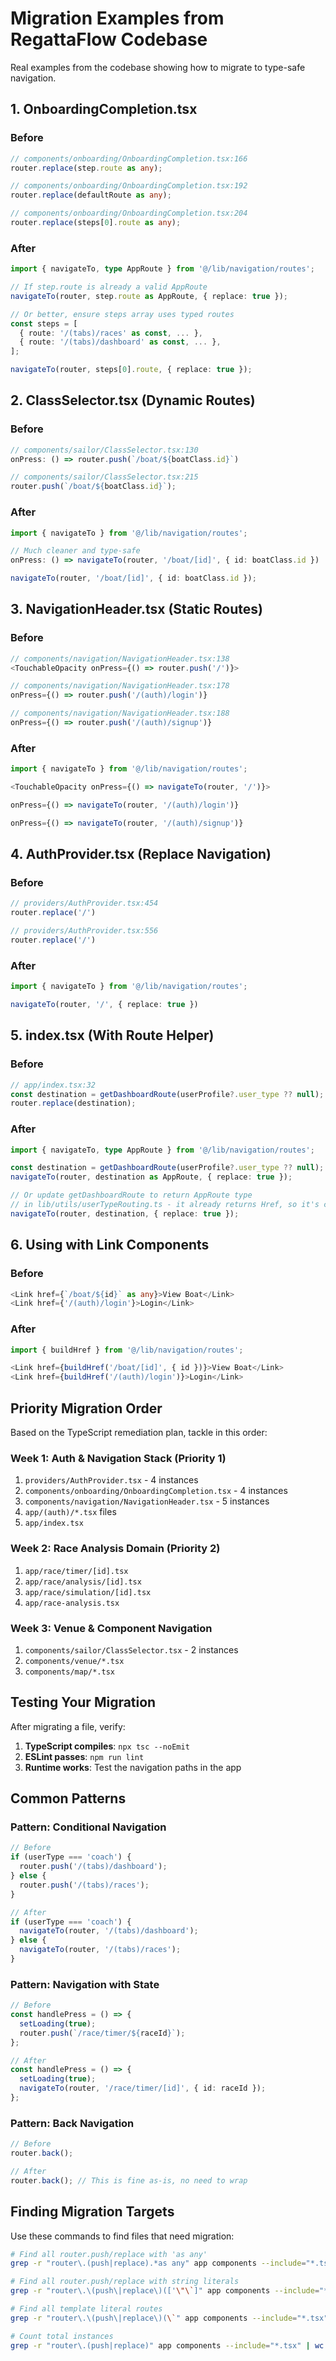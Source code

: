 # Migration Examples from RegattaFlow Codebase

Real examples from the codebase showing how to migrate to type-safe navigation.

## 1. OnboardingCompletion.tsx

### Before
```typescript
// components/onboarding/OnboardingCompletion.tsx:166
router.replace(step.route as any);

// components/onboarding/OnboardingCompletion.tsx:192
router.replace(defaultRoute as any);

// components/onboarding/OnboardingCompletion.tsx:204
router.replace(steps[0].route as any);
```

### After
```typescript
import { navigateTo, type AppRoute } from '@/lib/navigation/routes';

// If step.route is already a valid AppRoute
navigateTo(router, step.route as AppRoute, { replace: true });

// Or better, ensure steps array uses typed routes
const steps = [
  { route: '/(tabs)/races' as const, ... },
  { route: '/(tabs)/dashboard' as const, ... },
];

navigateTo(router, steps[0].route, { replace: true });
```

## 2. ClassSelector.tsx (Dynamic Routes)

### Before
```typescript
// components/sailor/ClassSelector.tsx:130
onPress: () => router.push(`/boat/${boatClass.id}`)

// components/sailor/ClassSelector.tsx:215
router.push(`/boat/${boatClass.id}`);
```

### After
```typescript
import { navigateTo } from '@/lib/navigation/routes';

// Much cleaner and type-safe
onPress: () => navigateTo(router, '/boat/[id]', { id: boatClass.id })

navigateTo(router, '/boat/[id]', { id: boatClass.id });
```

## 3. NavigationHeader.tsx (Static Routes)

### Before
```typescript
// components/navigation/NavigationHeader.tsx:138
<TouchableOpacity onPress={() => router.push('/')}>

// components/navigation/NavigationHeader.tsx:178
onPress={() => router.push('/(auth)/login')}

// components/navigation/NavigationHeader.tsx:188
onPress={() => router.push('/(auth)/signup')}
```

### After
```typescript
import { navigateTo } from '@/lib/navigation/routes';

<TouchableOpacity onPress={() => navigateTo(router, '/')}>

onPress={() => navigateTo(router, '/(auth)/login')}

onPress={() => navigateTo(router, '/(auth)/signup')}
```

## 4. AuthProvider.tsx (Replace Navigation)

### Before
```typescript
// providers/AuthProvider.tsx:454
router.replace('/')

// providers/AuthProvider.tsx:556
router.replace('/')
```

### After
```typescript
import { navigateTo } from '@/lib/navigation/routes';

navigateTo(router, '/', { replace: true })
```

## 5. index.tsx (With Route Helper)

### Before
```typescript
// app/index.tsx:32
const destination = getDashboardRoute(userProfile?.user_type ?? null);
router.replace(destination);
```

### After
```typescript
import { navigateTo, type AppRoute } from '@/lib/navigation/routes';

const destination = getDashboardRoute(userProfile?.user_type ?? null);
navigateTo(router, destination as AppRoute, { replace: true });

// Or update getDashboardRoute to return AppRoute type
// in lib/utils/userTypeRouting.ts - it already returns Href, so it's compatible!
navigateTo(router, destination, { replace: true });
```

## 6. Using with Link Components

### Before
```typescript
<Link href={`/boat/${id}` as any}>View Boat</Link>
<Link href={'/(auth)/login'}>Login</Link>
```

### After
```typescript
import { buildHref } from '@/lib/navigation/routes';

<Link href={buildHref('/boat/[id]', { id })}>View Boat</Link>
<Link href={buildHref('/(auth)/login')}>Login</Link>
```

## Priority Migration Order

Based on the TypeScript remediation plan, tackle in this order:

### Week 1: Auth & Navigation Stack (Priority 1)
1. `providers/AuthProvider.tsx` - 4 instances
2. `components/onboarding/OnboardingCompletion.tsx` - 4 instances
3. `components/navigation/NavigationHeader.tsx` - 5 instances
4. `app/(auth)/*.tsx` files
5. `app/index.tsx`

### Week 2: Race Analysis Domain (Priority 2)
1. `app/race/timer/[id].tsx`
2. `app/race/analysis/[id].tsx`
3. `app/race/simulation/[id].tsx`
4. `app/race-analysis.tsx`

### Week 3: Venue & Component Navigation
1. `components/sailor/ClassSelector.tsx` - 2 instances
2. `components/venue/*.tsx`
3. `components/map/*.tsx`

## Testing Your Migration

After migrating a file, verify:

1. **TypeScript compiles**: `npx tsc --noEmit`
2. **ESLint passes**: `npm run lint`
3. **Runtime works**: Test the navigation paths in the app

## Common Patterns

### Pattern: Conditional Navigation
```typescript
// Before
if (userType === 'coach') {
  router.push('/(tabs)/dashboard');
} else {
  router.push('/(tabs)/races');
}

// After
if (userType === 'coach') {
  navigateTo(router, '/(tabs)/dashboard');
} else {
  navigateTo(router, '/(tabs)/races');
}
```

### Pattern: Navigation with State
```typescript
// Before
const handlePress = () => {
  setLoading(true);
  router.push(`/race/timer/${raceId}`);
};

// After
const handlePress = () => {
  setLoading(true);
  navigateTo(router, '/race/timer/[id]', { id: raceId });
};
```

### Pattern: Back Navigation
```typescript
// Before
router.back();

// After
router.back(); // This is fine as-is, no need to wrap
```

## Finding Migration Targets

Use these commands to find files that need migration:

```bash
# Find all router.push/replace with 'as any'
grep -r "router\.(push|replace).*as any" app components --include="*.tsx"

# Find all router.push/replace with string literals
grep -r "router\.\(push\|replace\)(['\"\`]" app components --include="*.tsx"

# Find all template literal routes
grep -r "router\.\(push\|replace\)(\`" app components --include="*.tsx"

# Count total instances
grep -r "router\.(push|replace)" app components --include="*.tsx" | wc -l
```
